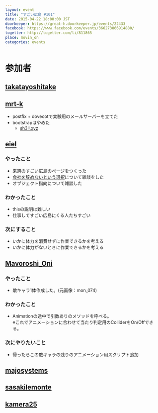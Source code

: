 ```yaml
---
layout: event
title: "すごい広島 #101"
date: 2015-04-22 18:00:00 JST
doorkeeper: https://great-h.doorkeeper.jp/events/22433
facebook: https://www.facebook.com/events/366273866914880/
togetter: http://togetter.com/li/811865
place: movin_on
categories: events
---
```


# 参加者


## [takatayoshitake](http://twitter.com/takatayoshitake)


## [mrt-k](https://github.com/mrt-k)

* postfix + dovecotで実験用のメールサーバーを立てた
* bootstrapはやめた
  * [sh3ll.xyz](http://sh3ll.xyz)


## [eiel](https://github.com/eiel)

### やったこと

* 来週のすごい広島のページをつくった
* [会社を辞めないという選択](http://www.amazon.co.jp/gp/product/482226842X/ref=as_li_ss_tl?ie=UTF8&camp=247&creative=7399&creativeASIN=482226842X&linkCode=as2&tag=eiel-22)について雑談をした
* オブジェクト指向について雑談した


### わかったこと

* thisの説明は難しい
* 仕事してすごい広島にくる人たちすごい

### 次にすること

* いかに体力を消費せずに作業できるかを考える
* いかに体力がないときに作業できるかを考える


## [Mavoroshi_Oni](http://twitter.com/Mavoroshi_Oni)

### やったこと

* 敵キャラ1体作成した。(元画像：mon_074)


### わかったこと

* Animationの途中で引数ありのメソッドを呼べる。<br>※これでアニメーションに合わせて当たり判定用のColliderをOn/Offできる。


### 次にやりたいこと

* 帰ったらこの敵キャラの残りのアニメーション用スクリプト追加


## [majosystems](https://github.com/majosystems)


## [sasakilemonte](https://github.com/sasakilemonte)


## [kamera25](https://github.com/kamera25)
